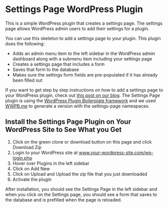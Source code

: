 # Settings Page WordPress Plugin

This is a simple WordPress plugin that creates a settings page. The settings page allows WordPress admin users to add their settings for a plugin. 

You can use this skeleton to add a settings page to your plugin. This plugin does the following:
- Adds an admin menu item to the left sidebar in the WordPress admin dashboard along with a submenu item including your settings page
- Creates a settings page that includes a form
- Saves that form to the database
- Makes sure the settings form fields are pre-populated if it has already been filled out

If you want to get step by step instructions on how to add a settings page to your WordPress plugin, check out [this post on our blog](https://blog.wplauncher.com/create-wordpress-plugin-settings-page/). The Settings Page plugin is using the [WordPress Plugin Boilerplate framework](https://github.com/DevinVinson/WordPress-Plugin-Boilerplate) and we used [WWPB.me](https://wppb.me/) to generate a version with the settings-page namespaces.

## Install the Settings Page Plugin on Your WordPress Site to See What you Get
1. Click on the green clone or download button on this page and click Download Zip
2. Login to your WordPress site at www.your-wordpress-site.com/wp-login.php
3. Hover over Plugins in the left sidebar
4. Click on Add New
5. Click on Upload and Upload the zip file that you just downloaded
6. Activate the plugin

After installation, you should see the Settings Page in the left sidebar and when you click on the Settings page, you should see a form that saves to the database and is prefilled when the page is reloaded. 


